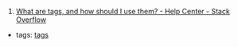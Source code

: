1. [What are tags, and how should I use them? - Help Center - Stack Overflow](http://stackoverflow.com/help/tagging)
  * tags: [tags](tags/tags.md)
